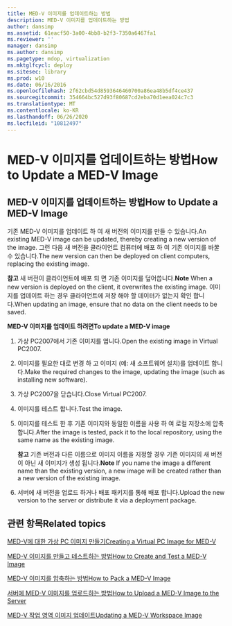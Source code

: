 ```yaml
---
title: MED-V 이미지를 업데이트하는 방법
description: MED-V 이미지를 업데이트하는 방법
author: dansimp
ms.assetid: 61eacf50-3a00-4bb8-b2f3-7350a6467fa1
ms.reviewer: ''
manager: dansimp
ms.author: dansimp
ms.pagetype: mdop, virtualization
ms.mktglfcycl: deploy
ms.sitesec: library
ms.prod: w10
ms.date: 06/16/2016
ms.openlocfilehash: 2f62cbd54d8593646460700a86ea48b5df4ce437
ms.sourcegitcommit: 354664bc527d93f80687cd2eba70d1eea024c7c3
ms.translationtype: MT
ms.contentlocale: ko-KR
ms.lasthandoff: 06/26/2020
ms.locfileid: "10812497"
---
```

# <span data-ttu-id="6dcb8-103">MED-V 이미지를 업데이트하는 방법</span><span class="sxs-lookup"><span data-stu-id="6dcb8-103">How to Update a MED-V Image</span></span>


## <span data-ttu-id="6dcb8-104">MED-V 이미지를 업데이트하는 방법</span><span class="sxs-lookup"><span data-stu-id="6dcb8-104">How to Update a MED-V Image</span></span>


<span data-ttu-id="6dcb8-105">기존 MED-V 이미지를 업데이트 하 여 새 버전의 이미지를 만들 수 있습니다.</span><span class="sxs-lookup"><span data-stu-id="6dcb8-105">An existing MED-V image can be updated, thereby creating a new version of the image.</span></span> <span data-ttu-id="6dcb8-106">그런 다음 새 버전을 클라이언트 컴퓨터에 배포 하 여 기존 이미지를 바꿀 수 있습니다.</span><span class="sxs-lookup"><span data-stu-id="6dcb8-106">The new version can then be deployed on client computers, replacing the existing image.</span></span>

<span data-ttu-id="6dcb8-107">**참고**  새 버전이 클라이언트에 배포 되 면 기존 이미지를 덮어씁니다.</span><span class="sxs-lookup"><span data-stu-id="6dcb8-107">**Note** When a new version is deployed on the client, it overwrites the existing image.</span></span> <span data-ttu-id="6dcb8-108">이미지를 업데이트 하는 경우 클라이언트에 저장 해야 할 데이터가 없는지 확인 합니다.</span><span class="sxs-lookup"><span data-stu-id="6dcb8-108">When updating an image, ensure that no data on the client needs to be saved.</span></span>

 

**<span data-ttu-id="6dcb8-109">MED-V 이미지를 업데이트 하려면</span><span class="sxs-lookup"><span data-stu-id="6dcb8-109">To update a MED-V image</span></span>**

1.  <span data-ttu-id="6dcb8-110">가상 PC2007에서 기존 이미지를 엽니다.</span><span class="sxs-lookup"><span data-stu-id="6dcb8-110">Open the existing image in Virtual PC2007.</span></span>

2.  <span data-ttu-id="6dcb8-111">이미지를 필요한 대로 변경 하 고 이미지 (예: 새 소프트웨어 설치)를 업데이트 합니다.</span><span class="sxs-lookup"><span data-stu-id="6dcb8-111">Make the required changes to the image, updating the image (such as installing new software).</span></span>

3.  <span data-ttu-id="6dcb8-112">가상 PC2007을 닫습니다.</span><span class="sxs-lookup"><span data-stu-id="6dcb8-112">Close Virtual PC2007.</span></span>

4.  <span data-ttu-id="6dcb8-113">이미지를 테스트 합니다.</span><span class="sxs-lookup"><span data-stu-id="6dcb8-113">Test the image.</span></span>

5.  <span data-ttu-id="6dcb8-114">이미지를 테스트 한 후 기존 이미지와 동일한 이름을 사용 하 여 로컬 저장소에 압축 합니다.</span><span class="sxs-lookup"><span data-stu-id="6dcb8-114">After the image is tested, pack it to the local repository, using the same name as the existing image.</span></span>

    <span data-ttu-id="6dcb8-115">**참고**  기존 버전과 다른 이름으로 이미지 이름을 지정할 경우 기존 이미지의 새 버전이 아닌 새 이미지가 생성 됩니다.</span><span class="sxs-lookup"><span data-stu-id="6dcb8-115">**Note** If you name the image a different name than the existing version, a new image will be created rather than a new version of the existing image.</span></span>

     

6.  <span data-ttu-id="6dcb8-116">서버에 새 버전을 업로드 하거나 배포 패키지를 통해 배포 합니다.</span><span class="sxs-lookup"><span data-stu-id="6dcb8-116">Upload the new version to the server or distribute it via a deployment package.</span></span>

## <span data-ttu-id="6dcb8-117">관련 항목</span><span class="sxs-lookup"><span data-stu-id="6dcb8-117">Related topics</span></span>


[<span data-ttu-id="6dcb8-118">MED-V에 대한 가상 PC 이미지 만들기</span><span class="sxs-lookup"><span data-stu-id="6dcb8-118">Creating a Virtual PC Image for MED-V</span></span>](creating-a-virtual-pc-image-for-med-v.md)

[<span data-ttu-id="6dcb8-119">MED-V 이미지를 만들고 테스트하는 방법</span><span class="sxs-lookup"><span data-stu-id="6dcb8-119">How to Create and Test a MED-V Image</span></span>](how-to-create-and-test-a-med-v-image.md)

[<span data-ttu-id="6dcb8-120">MED-V 이미지를 압축하는 방법</span><span class="sxs-lookup"><span data-stu-id="6dcb8-120">How to Pack a MED-V Image</span></span>](how-to-pack-a-med-v-image.md)

[<span data-ttu-id="6dcb8-121">서버에 MED-V 이미지를 업로드하는 방법</span><span class="sxs-lookup"><span data-stu-id="6dcb8-121">How to Upload a MED-V Image to the Server</span></span>](how-to-upload-a-med-v-image-to-the-server.md)

[<span data-ttu-id="6dcb8-122">MED-V 작업 영역 이미지 업데이트</span><span class="sxs-lookup"><span data-stu-id="6dcb8-122">Updating a MED-V Workspace Image</span></span>](updating-a-med-v-workspace-image.md)

 

 





